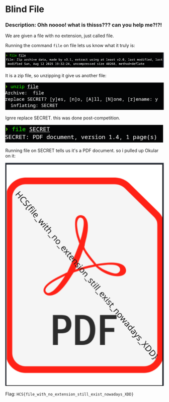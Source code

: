 # Blind File
### Description: Ohh noooo! what is thisss??? can you help me?!?!

We are given a file with no extension, just called file.

Running the command ```file``` on file lets us know what it truly is:

![alt text](image.png)

It is a zip file, so unzipping it give us another file:

![alt text](image-1.png)

Ignre replace SECRET. this was done post-competition.

![alt text](image-2.png)

Running file on SECRET tells us it's a PDF document. so i pulled up Okular on it:

![alt text](image-3.png)

Flag: ```HCS{file_with_no_extension_still_exist_nowadays_XDD}```
